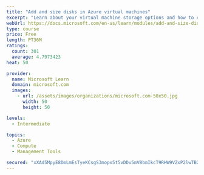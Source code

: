 ```yaml
---
title: "Add and size disks in Azure virtual machines"
excerpt: "Learn about your virtual machine storage options and how to choose between standard and premium, managed and unmanaged disks for your Azure virtual machine."
webUrl: https://docs.microsoft.com/en-us/learn/modules/add-and-size-disks-in-azure-virtual-machines/
type: course
price: Free
length: PT36M
ratings:
  count: 301
  average: 4.7973423
heat: 50

provider:
  name: Microsoft Learn
  domain: microsoft.com
  images:
    - url: /assets/images/organizations/microsoft.com-50x50.jpg
      width: 50
      height: 50

levels:
  - Intermediate

topics:
  - Azure
  - Compute
  - Management Tools

secured: "xXAd5MpyE8DmLmEsTyeKCsgS3mopx5t5vDDv5mV8bmIkcT9RHW9VZxP2lwTB2JONWw6jUt6LPu/StB9/eOtBRRWYE6dVT4sS0FrHdEFcZuxSZTDxFvJ9GxXtprD4dkULcR+C0deipC8o7xnUT7YLVKwrDNgTRhVPE1ASrN9UYWRqJLd3wl+SratqOXgXUw9VrUEqq5ZEw0C3YhdcmtxlzKfzVpdsQZu9PjABEe2m4/RgEDToG/3VZABhE+xSyXknLdJrklprSFpMOCwNBbrWWbTF0wea+7HGZEbQicdT+cLEcaZmxfRhQkn32P6Qr1Z1gKaR7klJtAgX7PeQZja4t8n0lcIJGbRi2GTw+idgSqo4i7G5jJkEkWJy+iOebkGzNPHs0zxz1M1iNozu1C1ijGPxFe7lXnYlRKLUeoyxSGg=;bLnc3XBQly+/PsvySVl0Vw=="
---
```


